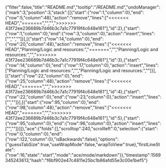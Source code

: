 {"filter":false,"title":"README.md","tooltip":"/README.md","undoManager":{"mark":3,"position":3,"stack":[[{"start":{"row":1,"column":0},"end":{"row":5,"column":48},"action":"remove","lines":["<<<<<<< HEAD","=======","","",">>>>>>> 43f72ee236689b7d46b3c7a1c77919f4c648e161"],"id":2},{"start":{"row":1,"column":0},"end":{"row":3,"column":0},"action":"insert","lines":["","",""]}],[{"start":{"row":14,"column":0},"end":{"row":20,"column":48},"action":"remove","lines":["<<<<<<< HEAD","Planning/Logic and resources:","=======","","Planning/Logic and resources:","",">>>>>>> 43f72ee236689b7d46b3c7a1c77919f4c648e161"],"id":3},{"start":{"row":14,"column":0},"end":{"row":17,"column":0},"action":"insert","lines":["Planning/Logic and resources:","","Planning/Logic and resources:",""]}],[{"start":{"row":22,"column":0},"end":{"row":25,"column":48},"action":"remove","lines":["<<<<<<< HEAD","=======","",">>>>>>> 43f72ee236689b7d46b3c7a1c77919f4c648e161"],"id":4},{"start":{"row":22,"column":0},"end":{"row":23,"column":0},"action":"insert","lines":["",""]}],[{"start":{"row":95,"column":0},"end":{"row":98,"column":48},"action":"remove","lines":["<<<<<<< HEAD","=======","",">>>>>>> 43f72ee236689b7d46b3c7a1c77919f4c648e161"],"id":5},{"start":{"row":95,"column":0},"end":{"row":96,"column":0},"action":"insert","lines":["",""]}]]},"ace":{"folds":[],"scrolltop":240,"scrollleft":0,"selection":{"start":{"row":0,"column":0},"end":{"row":122,"column":0},"isBackwards":false},"options":{"guessTabSize":true,"useWrapMode":false,"wrapToView":true},"firstLineState":{"row":16,"state":"start","mode":"ace/mode/markdown"}},"timestamp":1569345243613,"hash":"f6bf902e47c4811e25bc1b86afd55e3c00e1bef5"}